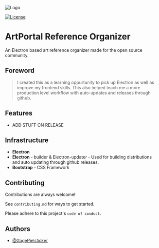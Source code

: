 
![Logo](https://github.com/JamesPielstickerPortfolio/ArtPortal-Client/blob/main/assets/logo-long.png?raw=true)


 [![License](https://img.shields.io/badge/license-MIT-green)](https://github.com/JamesPielstickerPortfolio/ArtPortal-Client/blob/master/LICENSE.md) 
# ArtPortal Reference Organizer

An Electron based art reference organizer made for the open source community.

## Foreword
> I created this as a learning oppurtunity to pick up Electron as well as improve my frontend skills. This also helped teach me a more production level workflow with auto-updates and releases through github.

## Features

- ADD STUFF ON RELEASE

## Infrastructure
- **Electron**
- **Electron** - builder & Electron-updater - Used for building distributions and auto updating through github releases.
- **Bootstrap** - CSS Framework
## Contributing

Contributions are always welcome!

See `contributing.md` for ways to get started.

Please adhere to this project's `code of conduct`.


## Authors

- [@GagePielsticker](https://github.com/GagePielsticker)
